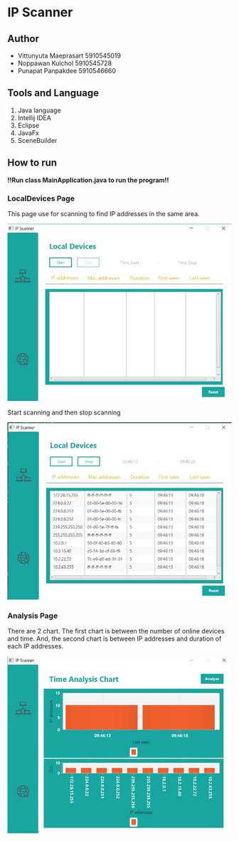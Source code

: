 # IP Scanner

## Author
- Vittunyuta Maeprasart 5910545019
- Noppawan Kulchol 5910545728
- Punapat Panpakdee 5910546660

## **Tools and Language**
1. Java language
2. Intellij IDEA
3. Eclipse
4. JavaFx
5. SceneBuilder

## **How to run**

**!!Run class MainApplication.java to run the program!!**

### **LocalDevices Page**

This page use for scanning to find IP addresses in the same area.

![alt text](https://github.com/aommoaGitHub/IPScaner/blob/master/screenshot/reset1.jpg)

Start scanning and then stop scanning

![alt text](https://github.com/aommoaGitHub/IPScaner/blob/master/screenshot/local1.jpg)

### **Analysis Page**

There are 2 chart. The first chart is between the number of online devices and time. And, the second chart is between IP addresses and duration of each IP addresses.

![alt text](https://github.com/aommoaGitHub/IPScaner/blob/master/screenshot/analyze1.jpg)


